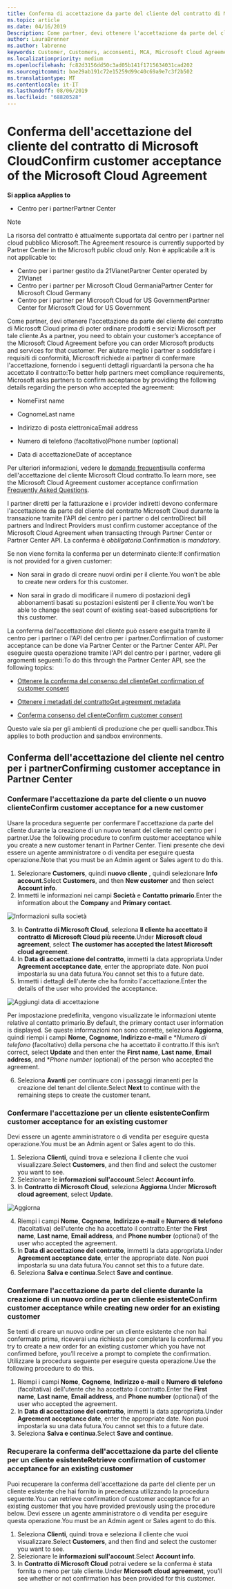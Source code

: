 ```yaml
---
title: Conferma di accettazione da parte del cliente del contratto di Microsoft Cloud | Centro per i partner
ms.topic: article
ms.date: 04/16/2019
Description: Come partner, devi ottenere l'accettazione da parte del cliente del contratto di Microsoft Cloud prima di poter ordinare prodotti e servizi Microsoft per tale cliente. Per aiutare i partner a soddisfare i requisiti di conformità, Microsoft chiede ai partner di confermare l'accettazione fornendo determinati dettagli relativi all'utente che ha accettato il contratto.
author: LauraBrenner
ms.author: labrenne
keywords: Customer, Customers, acconsenti, MCA, Microsoft Cloud Agreement, modelli di contratto del cliente
ms.localizationpriority: medium
ms.openlocfilehash: fc82d3156dd50c3ad05b141f1715634031cad202
ms.sourcegitcommit: bae29ab191c72e15259d99c40c69a9e7c3f2b502
ms.translationtype: MT
ms.contentlocale: it-IT
ms.lasthandoff: 08/06/2019
ms.locfileid: "68820528"
---
```

# <a name="confirm-customer-acceptance-of-the-microsoft-cloud-agreement"></a><span data-ttu-id="6893e-105">Conferma dell'accettazione del cliente del contratto di Microsoft Cloud</span><span class="sxs-lookup"><span data-stu-id="6893e-105">Confirm customer acceptance of the Microsoft Cloud Agreement</span></span>

<span data-ttu-id="6893e-106">**Si applica a**</span><span class="sxs-lookup"><span data-stu-id="6893e-106">**Applies to**</span></span>
-  <span data-ttu-id="6893e-107">Centro per i partner</span><span class="sxs-lookup"><span data-stu-id="6893e-107">Partner Center</span></span>

> [!NOTE]
> <span data-ttu-id="6893e-108">La risorsa del contratto è attualmente supportata dal centro per i partner nel cloud pubblico Microsoft.</span><span class="sxs-lookup"><span data-stu-id="6893e-108">The Agreement resource is currently supported by Partner Center in the Microsoft public cloud only.</span></span> <span data-ttu-id="6893e-109">Non è applicabile a:</span><span class="sxs-lookup"><span data-stu-id="6893e-109">It is not applicable to:</span></span>
> * <span data-ttu-id="6893e-110">Centro per i partner gestito da 21Vianet</span><span class="sxs-lookup"><span data-stu-id="6893e-110">Partner Center operated by 21Vianet</span></span>
> * <span data-ttu-id="6893e-111">Centro per i partner per Microsoft Cloud Germania</span><span class="sxs-lookup"><span data-stu-id="6893e-111">Partner Center for Microsoft Cloud Germany</span></span>
> * <span data-ttu-id="6893e-112">Centro per i partner per Microsoft Cloud for US Government</span><span class="sxs-lookup"><span data-stu-id="6893e-112">Partner Center for Microsoft Cloud for US Government</span></span>

<span data-ttu-id="6893e-113">Come partner, devi ottenere l'accettazione da parte del cliente del contratto di Microsoft Cloud prima di poter ordinare prodotti e servizi Microsoft per tale cliente.</span><span class="sxs-lookup"><span data-stu-id="6893e-113">As a partner, you need to obtain your customer’s acceptance of the Microsoft Cloud Agreement before you can order Microsoft products and services for that customer.</span></span> <span data-ttu-id="6893e-114">Per aiutare meglio i partner a soddisfare i requisiti di conformità, Microsoft richiede ai partner di confermare l'accettazione, fornendo i seguenti dettagli riguardanti la persona che ha accettato il contratto:</span><span class="sxs-lookup"><span data-stu-id="6893e-114">To better help partners meet compliance requirements, Microsoft asks partners to confirm acceptance by providing the following details regarding the person who accepted the agreement:</span></span> 

-   <span data-ttu-id="6893e-115">Nome</span><span class="sxs-lookup"><span data-stu-id="6893e-115">First name</span></span>

-   <span data-ttu-id="6893e-116">Cognome</span><span class="sxs-lookup"><span data-stu-id="6893e-116">Last name</span></span>

-   <span data-ttu-id="6893e-117">Indirizzo di posta elettronica</span><span class="sxs-lookup"><span data-stu-id="6893e-117">Email address</span></span>

-   <span data-ttu-id="6893e-118">Numero di telefono (facoltativo)</span><span class="sxs-lookup"><span data-stu-id="6893e-118">Phone number (optional)</span></span>

-   <span data-ttu-id="6893e-119">Data di accettazione</span><span class="sxs-lookup"><span data-stu-id="6893e-119">Date of acceptance</span></span>

<span data-ttu-id="6893e-120">Per ulteriori informazioni, vedere le [domande frequenti](https://docs.microsoft.com/partner-center/confirm-consent-faq)sulla conferma dell'accettazione del cliente Microsoft Cloud contratto.</span><span class="sxs-lookup"><span data-stu-id="6893e-120">To learn more, see the Microsoft Cloud Agreement customer acceptance confirmation [Frequently Asked Questions](https://docs.microsoft.com/partner-center/confirm-consent-faq).</span></span>

<span data-ttu-id="6893e-121">I partner diretti per la fatturazione e i provider indiretti devono confermare l'accettazione da parte del cliente del contratto Microsoft Cloud durante la transazione tramite l'API del centro per i partner o del centro</span><span class="sxs-lookup"><span data-stu-id="6893e-121">Direct bill partners and Indirect Providers must confirm customer acceptance of the Microsoft Cloud Agreement when transacting through Partner Center or Partner Center API.</span></span> <span data-ttu-id="6893e-122">La conferma è *obbligatoria*.</span><span class="sxs-lookup"><span data-stu-id="6893e-122">Confirmation is *mandatory*.</span></span>

<span data-ttu-id="6893e-123">Se non viene fornita la conferma per un determinato cliente:</span><span class="sxs-lookup"><span data-stu-id="6893e-123">If confirmation is not provided for a given customer:</span></span>

-   <span data-ttu-id="6893e-124">Non sarai in grado di creare nuovi ordini per il cliente.</span><span class="sxs-lookup"><span data-stu-id="6893e-124">You won’t be able to create new orders for this customer.</span></span>

-   <span data-ttu-id="6893e-125">Non sarai in grado di modificare il numero di postazioni degli abbonamenti basati su postazioni esistenti per il cliente.</span><span class="sxs-lookup"><span data-stu-id="6893e-125">You won’t be able to change the seat count of existing seat-based subscriptions for this customer.</span></span>

<span data-ttu-id="6893e-126">La conferma dell'accettazione del cliente può essere eseguita tramite il centro per i partner o l'API del centro per i partner.</span><span class="sxs-lookup"><span data-stu-id="6893e-126">Confirmation of customer acceptance can be done via Partner Center or the Partner Center API.</span></span> <span data-ttu-id="6893e-127">Per eseguire questa operazione tramite l'API del centro per i partner, vedere gli argomenti seguenti:</span><span class="sxs-lookup"><span data-stu-id="6893e-127">To do this through the Partner Center API, see the following topics:</span></span> 

-   [<span data-ttu-id="6893e-128">Ottenere la conferma del consenso del cliente</span><span class="sxs-lookup"><span data-stu-id="6893e-128">Get confirmation of customer consent</span></span>](https://docs.microsoft.com/partner-center/develop/get-confirmation-of-customer-consent)

-   [<span data-ttu-id="6893e-129">Ottenere i metadati del contratto</span><span class="sxs-lookup"><span data-stu-id="6893e-129">Get agreement metadata</span></span>](https://docs.microsoft.com/partner-center/develop/get-agreement-metadata)

-   [<span data-ttu-id="6893e-130">Conferma consenso del cliente</span><span class="sxs-lookup"><span data-stu-id="6893e-130">Confirm customer consent</span></span>](https://docs.microsoft.com/partner-center/develop/confirm-customer-consent)


<span data-ttu-id="6893e-131">Questo vale sia per gli ambienti di produzione che per quelli sandbox.</span><span class="sxs-lookup"><span data-stu-id="6893e-131">This applies to both production and sandbox environments.</span></span>

## <a name="confirming-customer-acceptance-in-partner-center"></a><span data-ttu-id="6893e-132">Conferma dell'accettazione del cliente nel centro per i partner</span><span class="sxs-lookup"><span data-stu-id="6893e-132">Confirming customer acceptance in Partner Center</span></span>

### <a name="confirm-customer-acceptance-for-a-new-customer"></a><span data-ttu-id="6893e-133">Confermare l'accettazione da parte del cliente o un nuovo cliente</span><span class="sxs-lookup"><span data-stu-id="6893e-133">Confirm customer acceptance for a new customer</span></span>

<span data-ttu-id="6893e-134">Usare la procedura seguente per confermare l'accettazione da parte del cliente durante la creazione di un nuovo tenant del cliente nel centro per i partner.</span><span class="sxs-lookup"><span data-stu-id="6893e-134">Use the following procedure to confirm customer acceptance while you create a new customer tenant in Partner Center.</span></span> <span data-ttu-id="6893e-135">Tieni presente che devi essere un agente amministratore o di vendita per eseguire questa operazione.</span><span class="sxs-lookup"><span data-stu-id="6893e-135">Note that you must be an Admin agent or Sales agent to do this.</span></span>

1. <span data-ttu-id="6893e-136">Selezionare **Customers**, quindi **nuovo cliente** , quindi selezionare **Info account**.</span><span class="sxs-lookup"><span data-stu-id="6893e-136">Select **Customers**, and then **New customer** and then select **Account info**.</span></span>
2. <span data-ttu-id="6893e-137">Immetti le informazioni nei campi **Società** e **Contatto primario**.</span><span class="sxs-lookup"><span data-stu-id="6893e-137">Enter the information about the **Company** and **Primary contact**.</span></span>

![Informazioni sulla società](images/mca/mca1.png)

3. <span data-ttu-id="6893e-139">In **Contratto di Microsoft Cloud**, seleziona **Il cliente ha accettato il contratto di Microsoft Cloud più recente**.</span><span class="sxs-lookup"><span data-stu-id="6893e-139">Under **Microsoft cloud agreement**, select **The customer has accepted the latest Microsoft cloud agreement**.</span></span>
4. <span data-ttu-id="6893e-140">In **Data di accettazione del contratto**, immetti la data appropriata.</span><span class="sxs-lookup"><span data-stu-id="6893e-140">Under **Agreement acceptance date**, enter the appropriate date.</span></span> <span data-ttu-id="6893e-141">Non puoi impostarla su una data futura.</span><span class="sxs-lookup"><span data-stu-id="6893e-141">You cannot set this to a future date.</span></span>
5. <span data-ttu-id="6893e-142">Immetti i dettagli dell'utente che ha fornito l'accettazione.</span><span class="sxs-lookup"><span data-stu-id="6893e-142">Enter the details of the user who provided the acceptance.</span></span>

![Aggiungi data di accettazione](images/mca/MCA3.png)

<span data-ttu-id="6893e-144">Per impostazione predefinita, vengono visualizzate le informazioni utente relative al contatto primario.</span><span class="sxs-lookup"><span data-stu-id="6893e-144">By default, the primary contact user information is displayed.</span></span> <span data-ttu-id="6893e-145">Se queste informazioni non sono corrette, seleziona **Aggiorna**, quindi riempi i campi **Nome**, **Cognome**, **Indirizzo e-mail** e \**Numero di telefono* (facoltativo) della persona che ha accettato il contratto.</span><span class="sxs-lookup"><span data-stu-id="6893e-145">If this isn’t correct, select **Update** and then enter the **First name**, **Last name**, **Email address**, and \**Phone number* (optional) of the person who accepted the agreement.</span></span>

6. <span data-ttu-id="6893e-146">Seleziona **Avanti** per continuare con i passaggi rimanenti per la creazione del tenant del cliente.</span><span class="sxs-lookup"><span data-stu-id="6893e-146">Select **Next** to continue with the remaining steps to create the customer tenant.</span></span>

### <a name="confirm-customer-acceptance-for-an-existing-customer"></a><span data-ttu-id="6893e-147">Confermare l'accettazione per un cliente esistente</span><span class="sxs-lookup"><span data-stu-id="6893e-147">Confirm customer acceptance for an existing customer</span></span>

<span data-ttu-id="6893e-148">Devi essere un agente amministratore o di vendita per eseguire questa operazione.</span><span class="sxs-lookup"><span data-stu-id="6893e-148">You must be an Admin agent or Sales agent to do this.</span></span>

1. <span data-ttu-id="6893e-149">Seleziona **Clienti**, quindi trova e seleziona il cliente che vuoi visualizzare.</span><span class="sxs-lookup"><span data-stu-id="6893e-149">Select **Customers**, and then find and select the customer you want to see.</span></span>
2. <span data-ttu-id="6893e-150">Selezionare le **informazioni sull'account**.</span><span class="sxs-lookup"><span data-stu-id="6893e-150">Select **Account info**.</span></span>
3. <span data-ttu-id="6893e-151">In **Contratto di Microsoft Cloud**, seleziona **Aggiorna**.</span><span class="sxs-lookup"><span data-stu-id="6893e-151">Under **Microsoft cloud agreement**, select **Update**.</span></span>

![Aggiorna](images/mca/mca4.png)

4. <span data-ttu-id="6893e-153">Riempi i campi **Nome**, **Cognome**, **Indirizzo e-mail** e **Numero di telefono** (facoltativa) dell'utente che ha accettato il contratto.</span><span class="sxs-lookup"><span data-stu-id="6893e-153">Enter the **First name**, **Last name**, **Email address**, and **Phone number** (optional) of the user who accepted the agreement.</span></span>
5. <span data-ttu-id="6893e-154">In **Data di accettazione del contratto**, immetti la data appropriata.</span><span class="sxs-lookup"><span data-stu-id="6893e-154">Under **Agreement acceptance date**, enter the appropriate date.</span></span> <span data-ttu-id="6893e-155">Non puoi impostarla su una data futura.</span><span class="sxs-lookup"><span data-stu-id="6893e-155">You cannot set this to a future date.</span></span>
6. <span data-ttu-id="6893e-156">Seleziona **Salva e continua**.</span><span class="sxs-lookup"><span data-stu-id="6893e-156">Select **Save and continue**.</span></span>

### <a name="confirm-customer-acceptance-while-creating-new-order-for-an-existing-customer"></a><span data-ttu-id="6893e-157">Confermare l'accettazione da parte del cliente durante la creazione di un nuovo ordine per un cliente esistente</span><span class="sxs-lookup"><span data-stu-id="6893e-157">Confirm customer acceptance while creating new order for an existing customer</span></span>

<span data-ttu-id="6893e-158">Se tenti di creare un nuovo ordine per un cliente esistente che non hai confermato prima, riceverai una richiesta per completare la conferma.</span><span class="sxs-lookup"><span data-stu-id="6893e-158">If you try to create a new order for an existing customer which you have not confirmed before, you’ll receive a prompt to complete the confirmation.</span></span> <span data-ttu-id="6893e-159">Utilizzare la procedura seguente per eseguire questa operazione.</span><span class="sxs-lookup"><span data-stu-id="6893e-159">Use the following procedure to do this.</span></span>

1. <span data-ttu-id="6893e-160">Riempi i campi **Nome**, **Cognome**, **Indirizzo e-mail** e **Numero di telefono** (facoltativa) dell'utente che ha accettato il contratto.</span><span class="sxs-lookup"><span data-stu-id="6893e-160">Enter the **First name**, **Last name**, **Email address**, and **Phone number** (optional) of the user who accepted the agreement.</span></span>
2. <span data-ttu-id="6893e-161">In **Data di accettazione del contratto**, immetti la data appropriata.</span><span class="sxs-lookup"><span data-stu-id="6893e-161">Under **Agreement acceptance date**, enter the appropriate date.</span></span> <span data-ttu-id="6893e-162">Non puoi impostarla su una data futura.</span><span class="sxs-lookup"><span data-stu-id="6893e-162">You cannot set this to a future date.</span></span>
3. <span data-ttu-id="6893e-163">Seleziona **Salva e continua**.</span><span class="sxs-lookup"><span data-stu-id="6893e-163">Select **Save and continue**.</span></span>

### <a name="retrieve-confirmation-of-customer-acceptance-for-an-existing-customer"></a><span data-ttu-id="6893e-164">Recuperare la conferma dell'accettazione da parte del cliente per un cliente esistente</span><span class="sxs-lookup"><span data-stu-id="6893e-164">Retrieve confirmation of customer acceptance for an existing customer</span></span>

<span data-ttu-id="6893e-165">Puoi recuperare la conferma dell'accettazione da parte del cliente per un cliente esistente che hai fornito in precedenza utilizzando la procedura seguente.</span><span class="sxs-lookup"><span data-stu-id="6893e-165">You can retrieve confirmation of customer acceptance for an existing customer that you have provided previously using the procedure below.</span></span> <span data-ttu-id="6893e-166">Devi essere un agente amministratore o di vendita per eseguire questa operazione.</span><span class="sxs-lookup"><span data-stu-id="6893e-166">You must be an Admin agent or Sales agent to do this.</span></span>

1. <span data-ttu-id="6893e-167">Seleziona **Clienti**, quindi trova e seleziona il cliente che vuoi visualizzare.</span><span class="sxs-lookup"><span data-stu-id="6893e-167">Select **Customers**, and then find and select the customer you want to see.</span></span>
2. <span data-ttu-id="6893e-168">Selezionare le **informazioni sull'account**.</span><span class="sxs-lookup"><span data-stu-id="6893e-168">Select **Account info**.</span></span>
3. <span data-ttu-id="6893e-169">In **Contratto di Microsoft Cloud** potrai vedere se la conferma è stata fornita o meno per tale cliente.</span><span class="sxs-lookup"><span data-stu-id="6893e-169">Under **Microsoft cloud agreement**, you’ll see whether or not confirmation has been provided for this customer.</span></span>

